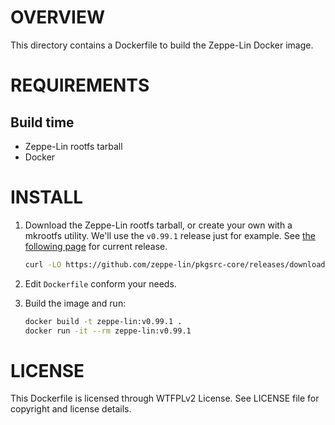OVERVIEW
========

This directory contains a Dockerfile to build the Zeppe-Lin Docker image.


REQUIREMENTS
============

Build time
----------
  * Zeppe-Lin rootfs tarball
  * Docker


INSTALL
=======

1. Download the Zeppe-Lin rootfs tarball, or create your own with a mkrootfs
   utility.  We'll use the `v0.99.1` release just for example.
   See [the following page][1] for current release.

   ```sh
   curl -LO https://github.com/zeppe-lin/pkgsrc-core/releases/download/v0.99.1/rootfs-v0.99.1-x86_64.tar.xz
   ```

2. Edit `Dockerfile` conform your needs.

3. Build the image and run:

   ```sh
   docker build -t zeppe-lin:v0.99.1 .
   docker run -it --rm zeppe-lin:v0.99.1
   ```

[1]: https://github.com/zeppe-lin/pkgsrc-core/releases/latest


LICENSE
=======

This Dockerfile is licensed through WTFPLv2 License.
See LICENSE file for copyright and license details.

